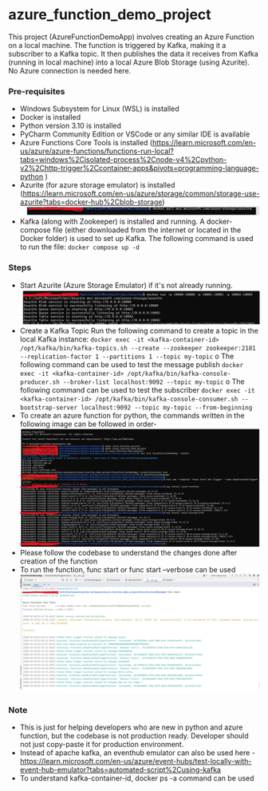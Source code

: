 # azure_function_demo_project

This project (AzureFunctionDemoApp) involves creating an Azure Function on a local machine. The function is triggered by Kafka, making it a subscriber to a Kafka topic. It then publishes the data it receives from Kafka (running in local machine) into a local Azure Blob Storage (using Azurite). No Azure connection is needed here.

### Pre-requisites

-	Windows Subsystem for Linux (WSL) is installed
-	Docker is installed
-	Python version 3.10 is installed
-	PyCharm Community Edition or VSCode or any similar IDE is available
-	Azure Functions Core Tools is installed (https://learn.microsoft.com/en-us/azure/azure-functions/functions-run-local?tabs=windows%2Cisolated-process%2Cnode-v4%2Cpython-v2%2Chttp-trigger%2Ccontainer-apps&pivots=programming-language-python )
-	Azurite (for azure storage emulator) is installed (https://learn.microsoft.com/en-us/azure/storage/common/storage-use-azurite?tabs=docker-hub%2Cblob-storage)
![img_4.png](img_4.png)
-	Kafka (along with Zookeeper) is installed and running. A docker-compose file (either downloaded from the internet or located in the Docker folder) is used to set up Kafka. The following command is used to run the file:
     `docker compose up -d`


### Steps

  - Start Azurite (Azure Storage Emulator) if it's not already running.
![img_5.png](img_5.png)
  -	Create a Kafka Topic
      Run the following command to create a topic in the local Kafka instance:
      `docker exec -it <kafka-container-id> /opt/kafka/bin/kafka-topics.sh --create --zookeeper zookeeper:2181 --replication-factor 1 --partitions 1 --topic my-topic`
       o	The following command can be used to test the message publish
       `docker exec -it <kafka-container-id> /opt/kafka/bin/kafka-console-producer.sh --broker-list localhost:9092 --topic my-topic`
       o	The following command can be used to test the subscriber
       `docker exec -it <kafka-container-id> /opt/kafka/bin/kafka-console-consumer.sh --bootstrap-server localhost:9092 --topic my-topic --from-beginning`
-	To create an azure function for python, the commands written in the following image can be followed in order-
![img_6.png](img_6.png)
-	Please follow the codebase to understand the changes done after creation of the function
-	To run the function, func start or func start –verbose can be used
![img_7.png](img_7.png)


### Note

-	This is just for helping developers who are new in python and azure function, but the codebase is not production ready. Developer should not just copy-paste it for production environment.
-	Instead of apache kafka, an eventhub emulator can also be used here -  https://learn.microsoft.com/en-us/azure/event-hubs/test-locally-with-event-hub-emulator?tabs=automated-script%2Cusing-kafka
-	To understand kafka-container-id, docker ps -a command can be used
